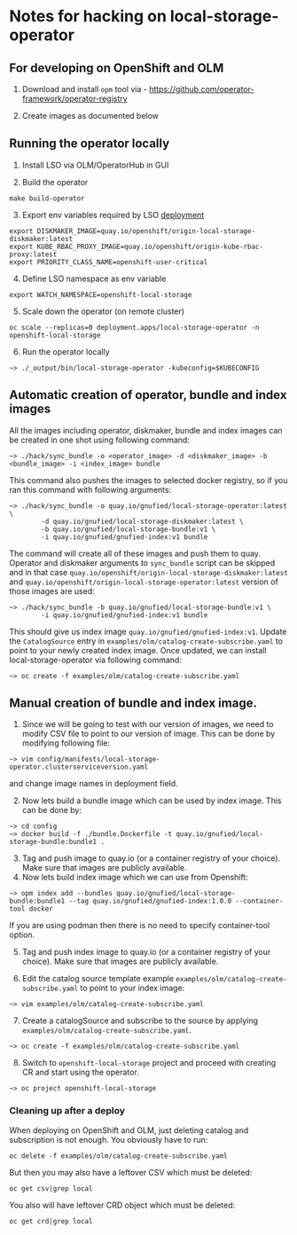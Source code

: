# Notes for hacking on local-storage-operator

## For developing on OpenShift and OLM

1. Download and install `opm` tool via - https://github.com/operator-framework/operator-registry

2. Create images as documented below

## Running the operator locally

1. Install LSO via OLM/OperatorHub in GUI

2. Build the operator
```
make build-operator
```

3. Export env variables required by LSO [deployment](https://github.com/openshift/local-storage-operator/blob/8fc42cc8b990907c88a6da551dc85b55c2dc4417/config/manifests/4.10/local-storage-operator.clusterserviceversion.yaml#L363)
```
export DISKMAKER_IMAGE=quay.io/openshift/origin-local-storage-diskmaker:latest
export KUBE_RBAC_PROXY_IMAGE=quay.io/openshift/origin-kube-rbac-proxy:latest
export PRIORITY_CLASS_NAME=openshift-user-critical
```

4. Define LSO namespace as env variable
```
export WATCH_NAMESPACE=openshift-local-storage
```

5. Scale down the operator (on remote cluster)
```
oc scale --replicas=0 deployment.apps/local-storage-operator -n openshift-local-storage
```

6. Run the operator locally
```
~> ./_output/bin/local-storage-operator -kubeconfig=$KUBECONFIG
```

## Automatic creation of operator, bundle and index images

All the images including operator, diskmaker, bundle and index images can be created in one shot using following command:

```
~> ./hack/sync_bundle -o <operator_image> -d <diskmaker_image> -b <bundle_image> -i <index_image> bundle
```

This command also pushes the images to selected docker registry, so if you ran this command with following arguments:

```
~> ./hack/sync_bundle -o quay.io/gnufied/local-storage-operator:latest  \
        -d quay.io/gnufied/local-storage-diskmaker:latest \
        -b quay.io/gnufied/local-storage-bundle:v1 \
        -i quay.io/gnufied/gnufied-index:v1 bundle
```

The command will create all of these images and push them to quay. Operator and diskmaker arguments to `sync_bundle` script can be skipped and in that case `quay.io/openshift/origin-local-storage-diskmaker:latest` and `quay.io/openshift/origin-local-storage-operator:latest` version of those images are used:


```
~> ./hack/sync_bundle -b quay.io/gnufied/local-storage-bundle:v1 \
        -i quay.io/gnufied/gnufied-index:v1 bundle
```

This should give us index image `quay.io/gnufied/gnufied-index:v1`. Update the `CatalogSource` entry in `examples/olm/catalog-create-subscribe.yaml`
to point to your newly created index image. Once updated, we can install local-storage-operator via following command:

```
~> oc create -f examples/olm/catalog-create-subscribe.yaml
```

## Manual creation of bundle and index image.

1. Since we will be going to test with our version of images, we need to modify CSV file to point to our version of image. This can be done by modifying following file:

```
~> vim config/manifests/local-storage-operator.clusterserviceversion.yaml
```

and change image names in deployment field.

2. Now lets build a bundle image which can be used by index image. This can be done by:

```
~> cd config
~> docker build -f ./bundle.Dockerfile -t quay.io/gnufied/local-storage-bundle:bundle1 .
```

3. Tag and push image to quay.io (or a container registry of your choice). Make sure that images are publicly available.
4. Now lets build index image which we can use from Openshift:

```
~> opm index add --bundles quay.io/gnufied/local-storage-bundle:bundle1 --tag quay.io/gnufied/gnufied-index:1.0.0 --container-tool docker
```

If you are using podman then there is no need to specify container-tool option.

5. Tag and push index image to quay.io (or a container registry of your choice). Make sure that images are publicly available.

6. Edit the catalog source template example `examples/olm/catalog-create-subscribe.yaml` to point to your index image:

```
~> vim examples/olm/catalog-create-subscribe.yaml
```

7. Create a catalogSource and subscribe to the source by applying `examples/olm/catalog-create-subscribe.yaml`.

```
~> oc create -f examples/olm/catalog-create-subscribe.yaml
```

8. Switch to `openshift-local-storage` project and proceed with creating CR and start using the operator.

```
~> oc project openshift-local-storage
```

### Cleaning up after a deploy

When deploying on OpenShift and OLM, just deleting catalog and subscription is not enough. You obviously have to run:

```
oc delete -f examples/olm/catalog-create-subscribe.yaml
```

But then you may also have a leftover CSV which must be deleted:


```
oc get csv|grep local
```

You also will have leftover CRD object which must be deleted:


```
oc get crd|grep local
```
